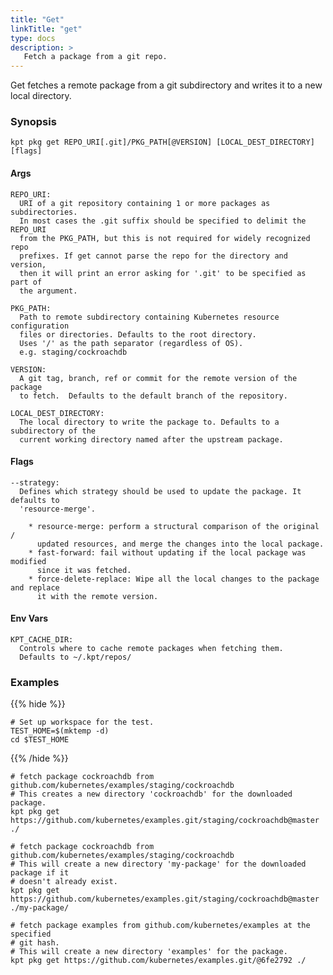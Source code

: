 ```yaml
---
title: "Get"
linkTitle: "get"
type: docs
description: >
   Fetch a package from a git repo.
---
```

<!--mdtogo:Short
    Fetch a package from a git repo.
-->

Get fetches a remote package from a git subdirectory and writes it to a new
local directory.

### Synopsis
<!--mdtogo:Long-->
```
kpt pkg get REPO_URI[.git]/PKG_PATH[@VERSION] [LOCAL_DEST_DIRECTORY] [flags]
```

#### Args
```
REPO_URI:
  URI of a git repository containing 1 or more packages as subdirectories.
  In most cases the .git suffix should be specified to delimit the REPO_URI
  from the PKG_PATH, but this is not required for widely recognized repo
  prefixes. If get cannot parse the repo for the directory and version,
  then it will print an error asking for '.git' to be specified as part of
  the argument.

PKG_PATH:
  Path to remote subdirectory containing Kubernetes resource configuration
  files or directories. Defaults to the root directory.
  Uses '/' as the path separator (regardless of OS).
  e.g. staging/cockroachdb

VERSION:
  A git tag, branch, ref or commit for the remote version of the package
  to fetch.  Defaults to the default branch of the repository.

LOCAL_DEST_DIRECTORY:
  The local directory to write the package to. Defaults to a subdirectory of the
  current working directory named after the upstream package.
```

#### Flags
```
--strategy:
  Defines which strategy should be used to update the package. It defaults to
  'resource-merge'.
  
    * resource-merge: perform a structural comparison of the original /
      updated resources, and merge the changes into the local package.
    * fast-forward: fail without updating if the local package was modified
      since it was fetched.
    * force-delete-replace: Wipe all the local changes to the package and replace
      it with the remote version.
```

#### Env Vars
```
KPT_CACHE_DIR:
  Controls where to cache remote packages when fetching them.
  Defaults to ~/.kpt/repos/
```
<!--mdtogo-->

### Examples

{{% hide %}}

<!-- @makeWorkplace @verifyExamples-->
```
# Set up workspace for the test.
TEST_HOME=$(mktemp -d)
cd $TEST_HOME
```

{{% /hide %}}

<!--mdtogo:Examples-->

<!-- @pkgGet @verifyExamples-->
```shell
# fetch package cockroachdb from github.com/kubernetes/examples/staging/cockroachdb
# This creates a new directory 'cockroachdb' for the downloaded package.
kpt pkg get https://github.com/kubernetes/examples.git/staging/cockroachdb@master ./
```

<!-- @pkgGet @verifyExamples-->
```shell
# fetch package cockroachdb from github.com/kubernetes/examples/staging/cockroachdb
# This will create a new directory 'my-package' for the downloaded package if it
# doesn't already exist.
kpt pkg get https://github.com/kubernetes/examples.git/staging/cockroachdb@master ./my-package/
```

<!-- @pkgGet @verifyExamples-->
```shell
# fetch package examples from github.com/kubernetes/examples at the specified
# git hash. 
# This will create a new directory 'examples' for the package.
kpt pkg get https://github.com/kubernetes/examples.git/@6fe2792 ./
```
<!--mdtogo-->